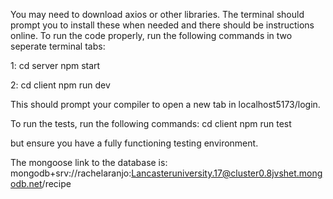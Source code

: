 
You may need to download axios or other libraries. 
The terminal should prompt you to install these when needed and there should be instructions online.
To run the code properly, run the following commands in two seperate terminal tabs:

1:
cd server
npm start

2: 
cd client
npm run dev 

This should prompt your compiler to open a new tab in localhost5173/login.





To run the tests, run the following commands:
cd client
npm run test

but ensure you have a fully functioning testing environment. 

The mongoose link to the database is:
mongodb+srv://rachelaranjo:Lancasteruniversity.17@cluster0.8jvshet.mongodb.net/recipe
